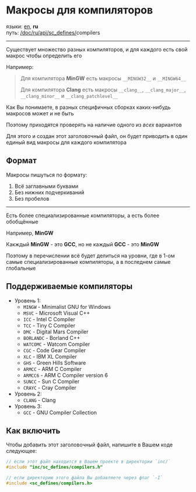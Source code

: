 # Макросы для компиляторов

языки: [en](/doc/sc_defines/compilers.md), **ru**\
путь: [/](/README.md)[doc/](/doc/index.md)[ru/](/doc/ru/index.md)[api/](/doc/ru/api/index.md)[sc_defines/](/doc/ru/api/sc_defines/index.md)compilers

---

Существует множество разных компиляторов,
и для каждого есть свой макрос чтобы определить его

Например:

> Для компилятора **MinGW** есть макросы `__MINGW32__` и `__MINGW64__`
>
> Для компилятора **Clang** есть макросы `__clang__`, `__clang_major__`, `__clang_minor__` и `__clang_patchlevel__`

Как Вы понимаете, в разных специфичных сборках каких-нибудь
макросов может и не быть

Поэтому приходятся проверять на наличие одного из _всех_ вариантов

Для этого и создан этот заголовочный файл,
он будет приводить в один единый вид макросы для каждого компилятора

## Формат

Макросы пишуться по формату:
1. Всё заглавными буквами
2. Без нижних подчеркиваний
3. Без пробелов

---

Есть более специализированные компиляторы,
а есть более обобщённые

Например, **MinGW**

Какждый **MinGW** - это **GCC**,
но не каждый **GCC** - это **MinGW**

Поэтому в перечислении всё будет делиться на уровни,
где в 1-ом самые специализированные компиляторы,
а в последнем самые глобальные

## Поддерживаемые компиляторы

+ Уровень 1:
    + `MINGW` - Minimalist GNU for Windows
    + `MSVC` - Microsoft Visual C++
    + `ICC` - Intel C Compiler
    + `TCC` - Tiny C Compiler
    + `DMC` - Digital Mars Compiler
    + `BORLANDC` - Borland C++
    + `WATCOMC` - Watcom Compiler
    + `CGC` - Code Gear Compiler
    + `XLC` - IBM XL Compiler
    + `GHS` - Green Hills Software
    + `ARMCC` - ARM C Compiler
    + `ARMCC6` - ARM C Compiler version 6
    + `SUNCC` - Sun C Compiler
    + `CRAYC` - Cray Compiler
+ Уровень 2:
    + `CLANG` - Clang
+ Уровень 3:
    + `GCC` - GNU Compiler Collection

## Как включить

Чтобы добавить этот заголовочный файл,
напишите в Вашем коде следующее:

```c
// если этот файл находится в Вашем проекте в директории `inc/`
#include "inc/sc_defines/compilers.h"

// если директорию этого файла Вы добавляете через флаг `-I`
#include <sc_defines/compilers.h>
```